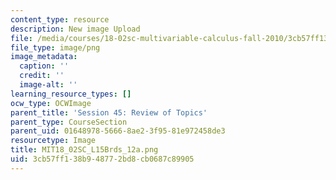 ```yaml
---
content_type: resource
description: New image Upload
file: /media/courses/18-02sc-multivariable-calculus-fall-2010/3cb57ff138b948772bd8cb0687c89905_MIT18_02SC_L15Brds_12a.png
file_type: image/png
image_metadata:
  caption: ''
  credit: ''
  image-alt: ''
learning_resource_types: []
ocw_type: OCWImage
parent_title: 'Session 45: Review of Topics'
parent_type: CourseSection
parent_uid: 01648978-5666-8ae2-3f95-81e972458de3
resourcetype: Image
title: MIT18_02SC_L15Brds_12a.png
uid: 3cb57ff1-38b9-4877-2bd8-cb0687c89905
---
```

